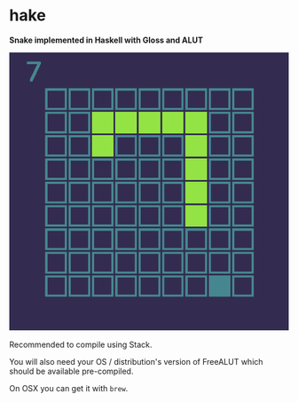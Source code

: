 # hake

**Snake implemented in Haskell with Gloss and ALUT**

![Sample image](sample.png)

Recommended to compile using Stack.

You will also need your OS / distribution's version of FreeALUT which should be available pre-compiled.

On OSX you can get it with `brew`.
